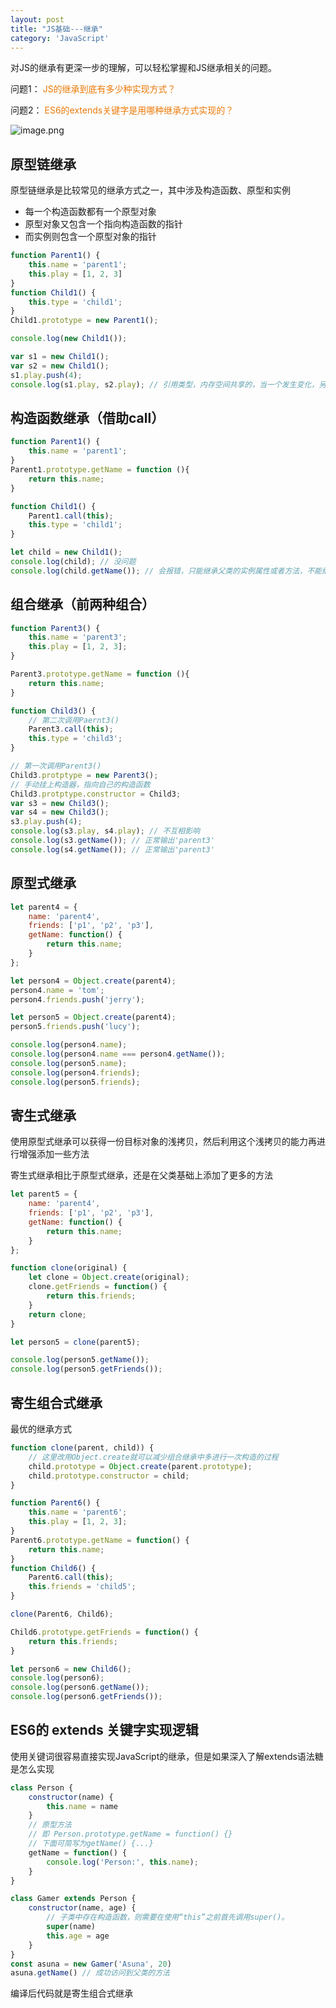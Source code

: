 ```yaml
---
layout: post
title: "JS基础---继承"
category: 'JavaScript'
---
```


对JS的继承有更深一步的理解，可以轻松掌握和JS继承相关的问题。

问题1：
<font style="color: #ec7907;">JS的继承到底有多少种实现方式？</font>

问题2：
<font style="color: #ec7907;">ES6的extends关键字是用哪种继承方式实现的？</font>

![image.png](../../../images/inherit1.png)

## 原型链继承

原型链继承是比较常见的继承方式之一，其中涉及构造函数、原型和实例

* 每一个构造函数都有一个原型对象
* 原型对象又包含一个指向构造函数的指针
* 而实例则包含一个原型对象的指针

```javascript
function Parent1() {
    this.name = 'parent1';
    this.play = [1, 2, 3]
}
function Child1() {
    this.type = 'child1';
}
Child1.prototype = new Parent1();

console.log(new Child1());

var s1 = new Child1();
var s2 = new Child1();
s1.play.push(4);
console.log(s1.play, s2.play); // 引用类型，内存空间共享的，当一个发生变化，另外一个也随之进行变化
```

## 构造函数继承（借助call）

```javascript
function Parent1() {
    this.name = 'parent1';
}
Parent1.prototype.getName = function (){
    return this.name;
}

function Child1() {
    Parent1.call(this);
    this.type = 'child1';
}

let child = new Child1();
console.log(child); // 没问题
console.log(child.getName()); // 会报错，只能继承父类的实例属性或者方法，不能继承原型属性或者方法
```

## 组合继承（前两种组合）

```javascript
function Parent3() {
    this.name = 'parent3';
    this.play = [1, 2, 3];
}

Parent3.prototype.getName = function (){
    return this.name;
}

function Child3() {
    // 第二次调用Paernt3()
    Parent3.call(this);
    this.type = 'child3';
}

// 第一次调用Parent3()
Child3.protptype = new Parent3();
// 手动挂上构造器，指向自己的构造函数
Child3.protptype.constructor = Child3;
var s3 = new Child3();
var s4 = new Child3();
s3.play.push(4);
console.log(s3.play, s4.play); // 不互相影响
console.log(s3.getName()); // 正常输出'parent3'
console.log(s4.getName()); // 正常输出'parent3'
```

## 原型式继承

```javascript
let parent4 = {
    name: 'parent4',
    friends: ['p1', 'p2', 'p3'],
    getName: function() {
        return this.name;
    }
};

let person4 = Object.create(parent4);
person4.name = 'tom';
person4.friends.push('jerry');

let person5 = Object.create(parent4);
person5.friends.push('lucy');

console.log(person4.name);
console.log(person4.name === person4.getName());
console.log(person5.name);
console.log(person4.friends);
console.log(person5.friends);
```

## 寄生式继承

使用原型式继承可以获得一份目标对象的浅拷贝，然后利用这个浅拷贝的能力再进行增强添加一些方法

寄生式继承相比于原型式继承，还是在父类基础上添加了更多的方法

```javascript
let parent5 = {
    name: 'parent4',
    friends: ['p1', 'p2', 'p3'],
    getName: function() {
        return this.name;
    }
};

function clone(original) {
    let clone = Object.create(original);
    clone.getFriends = function() {
        return this.friends;
    }
    return clone;
}

let person5 = clone(parent5);

console.log(person5.getName());
console.log(person5.getFriends());
```

## 寄生组合式继承

最优的继承方式

```javascript
function clone(parent, child)) {
    // 这里改用Object.create就可以减少组合继承中多进行一次构造的过程
    child.prototype = Object.create(parent.prototype);
    child.prototype.constructor = child;
}

function Parent6() {
    this.name = 'parent6';
    this.play = [1, 2, 3];
}
Parent6.prototype.getName = function() {
    return this.name;
}
function Child6() {
    Parent6.call(this);
    this.friends = 'child5';
}

clone(Parent6, Child6);

Child6.prototype.getFriends = function() {
    return this.friends;
}

let person6 = new Child6();
console.log(person6);
console.log(person6.getName());
console.log(person6.getFriends());
```
## ES6的 extends 关键字实现逻辑

使用关键词很容易直接实现JavaScript的继承，但是如果深入了解extends语法糖是怎么实现

```javascript
class Person {
    constructor(name) {
        this.name = name
    }
    // 原型方法
    // 即 Person.prototype.getName = function() {}
    // 下面可简写为getName() {...}
    getName = function() {
        console.log('Person:', this.name);
    }
}

class Gamer extends Person {
    constructor(name, age) {
        // 子类中存在构造函数，则需要在使用“this”之前首先调用super()。
        super(name)
        this.age = age
    }
}
const asuna = new Gamer('Asuna', 20)
asuna.getName() // 成功访问到父类的方法
```

编译后代码就是寄生组合式继承